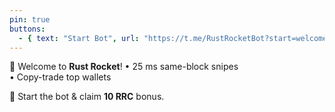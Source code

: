 ```yaml
---
pin: true
buttons:
  - { text: "Start Bot", url: "https://t.me/RustRocketBot?start=welcome" }
---
```

👋 Welcome to **Rust Rocket**!
• 25 ms same-block snipes  
• Copy-trade top wallets

🎁 Start the bot & claim **10 RRC** bonus. 